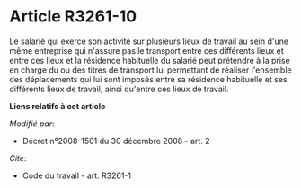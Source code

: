 # Article R3261-10

Le salarié qui exerce son activité sur plusieurs lieux de travail au sein d'une même entreprise qui n'assure pas le transport
entre ces différents lieux et entre ces lieux et la résidence habituelle du salarié peut prétendre à la prise en charge du ou
des titres de transport lui permettant de réaliser l'ensemble des déplacements qui lui sont imposés entre sa résidence
habituelle et ses différents lieux de travail, ainsi qu'entre ces lieux de travail.

**Liens relatifs à cet article**

_Modifié par_:

  - Décret n°2008-1501 du 30 décembre 2008 - art. 2

_Cite_:

  - Code du travail - art. R3261-1
